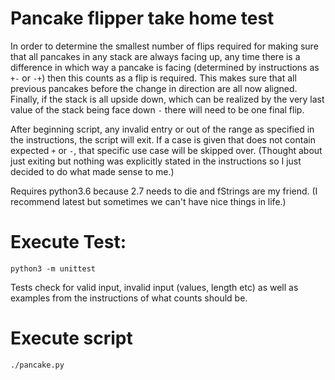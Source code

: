# Pancake flipper take home test

In order to determine the smallest number of flips required for making sure that
all pancakes in any stack are always facing up, any time there is a difference
in which way a pancake is facing (determined by instructions as `+-` or `-+`) then this
counts as a flip is required. This makes sure that all previous pancakes before the
change in direction are all now aligned. Finally, if the stack is all upside down,
which can be realized by the very last value of the stack being face down `-` there
will need to be one final flip.

After beginning script, any invalid entry or out of the range as specified in the
instructions, the script will exit. If a case is given that does not contain expected
`+` or `-`, that specific use case will be skipped over. (Thought about just exiting
but nothing was explicitly stated in the instructions so I just decided to do what made sense to me.)

Requires python3.6 because 2.7 needs to die and fStrings are my friend. (I recommend
latest but sometimes we can't have nice things in life.)

# Execute Test:

`python3 -m unittest`

   Tests check for valid input, invalid input (values, length etc) as well as  examples from the instructions of what counts should be.

# Execute script


`./pancake.py`
